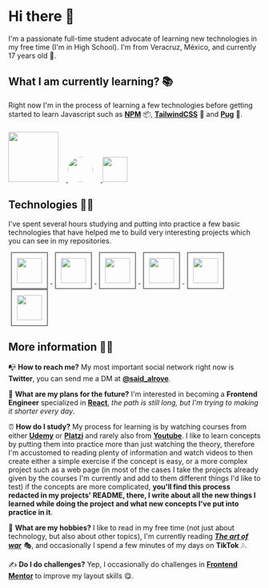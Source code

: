 # **Hi there** 👋
I'm a passionate full-time student advocate of learning new technologies in my free time (I'm in High School). I'm from Veracruz, México, and currently 17 years old 🧑.

##  **What I am currently learning?** 📚
Right now I'm in the process of learning a few technologies before getting started to learn Javascript such as [**NPM**](https://www.npmjs.com/) 📦, [**TailwindCSS**](https://tailwindcss.com/) 🎨 and [**Pug**](https://pugjs.org/api/getting-started.html) 🐶.

<a href="https://www.npmjs.com/"> 
    <img
        src="https://upload.wikimedia.org/wikipedia/commons/thumb/d/db/Npm-logo.svg/1280px-Npm-logo.svg.png"
        width="100px"
        style="
            margin-right: 15px; 
            margin-top: 7.5px;">
</a> 

<a href="https://tailwindcss.com/">
    <img 
    src="https://tailwindcss.com/_next/static/media/twitter-square.daf77586b35e90319725e742f6e069f9.jpg" 
    width="50px" 
    height="50px" 
    style="
        border-radius: 50%; 
        margin-right: 15px;">
</a>

<a href="https://pugjs.org/api/getting-started.html">
    <img
        src="https://cdn.worldvectorlogo.com/logos/pug.svg"
        width="50px"
        height="50px">
</a>

## **Technologies** 👩‍💻
I've spent several hours studying and putting into practice a few basic technologies that have helped me to build very interesting projects which you can see in my repositories.

<a href="https://github.com/said-alrove?tab=repositories&q=html&type=&language=&sort=">
    <img 
        src="https://upload.wikimedia.org/wikipedia/commons/thumb/3/38/HTML5_Badge.svg/1200px-HTML5_Badge.svg.png" 
        width="50px" 
        height="50px"
        style="
            border: 2px solid gray; 
            padding: 10px;
            margin-inline: 5px;">
</a>

<a href="https://github.com/said-alrove?tab=repositories&q=css&type=&language=&sort=">
    <img 
        src="https://upload.wikimedia.org/wikipedia/commons/thumb/6/62/CSS3_logo.svg/240px-CSS3_logo.svg.png" 
        width="50px" 
        height="50px"
        style="
            border: 2px solid gray; 
            padding: 10px;
            margin-inline: 5px;">
</a>

<a href="https://github.com/said-alrove?tab=repositories&q=sass&type=&language=&sort=">
    <img 
        src="https://sass-lang.com/assets/img/styleguide/seal-color-aef0354c.png" 
        width="50px" 
        height="50px"
        style="
            border: 2px solid gray; 
            padding: 10px;
            margin-inline: 5px;">
</a>

<a href="https://github.com/said-alrove?tab=repositories&q=gulp&type=&language=&sort=">
    <img 
        src="https://cdn2.hubspot.net/hubfs/4008838/gulp-red-text.png" 
        width="50px" 
        height="50px"
        style="
            border: 2px solid gray; 
            padding: 10px;
            margin-inline: 5px;">
</a>

<a href="https://github.com/said-alrove?tab=repositories&q=git&type=&language=&sort=">
    <img 
        src="https://upload.wikimedia.org/wikipedia/commons/thumb/3/3f/Git_icon.svg/1200px-Git_icon.svg.png" 
        width="50px" 
        height="50px"
        style="
            border: 2px solid gray; 
            padding: 10px;
            margin-inline: 5px;">
</a>

<a href="https://github.com/said-alrove?tab=repositories&q=postcss&type=&language=&sort=">
    <img 
        src="https://upload.wikimedia.org/wikipedia/commons/thumb/b/bc/PostCSS_Logo.svg/1200px-PostCSS_Logo.svg.png" 
        width="50px" 
        height="50px"
        style="
            border: 2px solid gray; 
            padding: 10px;
            margin-inline: 5px;">
</a>

## **More information** 💁‍♂️
📭 **How to reach me?** My most important social network right now is **Twitter**, you can send me a DM at [**@said_alrove**](https://twitter.com/said_alrove).

🔮 **What are my plans for the future?** I'm interested in becoming a **Frontend Engineer** specialized in [**React**](https://reactjs.org/), *the path is still long, but I'm trying to making it shorter every day*.

⏰ **How do I study?** My process for learning is by watching courses from either [**Udemy**](https://www.udemy.com/) or [**Platzi**](https://platzi.com/) and rarely also from [**Youtube**](https://youtube.com/). I like to learn concepts by putting them into practice more than just watching the theory, therefore I'm accustomed to reading plenty of information and watch videos to then create either a simple exercise if the concept is easy, or a more complex project such as a web page (in most of the cases I take the projects already given by the courses I'm currently and add to them different things I'd like to test) if the concepts are more complicated, **you'll find this process redacted in my projects' README, there, I write about all the new things I learned while doing the project and what new concepts I've put into practice in it**.

🏓 **What are my hobbies?** I like to read in my free time (not just about technology, but also about other topics), I'm currently reading [***The art of war***](https://www.amazon.com.mx/El-arte-guerra-Sun-Tzu/dp/6077479543/ref=asc_df_6077479543/?tag=gledskshopmx-20&linkCode=df0&hvadid=451028174876&hvpos=&hvnetw=g&hvrand=15438335310652555491&hvpone=&hvptwo=&hvqmt=&hvdev=c&hvdvcmdl=&hvlocint=&hvlocphy=1010203&hvtargid=pla-979976372121&psc=1) 🎭, and occasionally I spend a few minutes of my days on **TikTok** 🎶.

✍ **Do I do challenges?** Yep, I occasionally do challenges in [**Frontend Mentor**](https://www.frontendmentor.io/profile/said-alrove) to improve my layout skills 😋.


